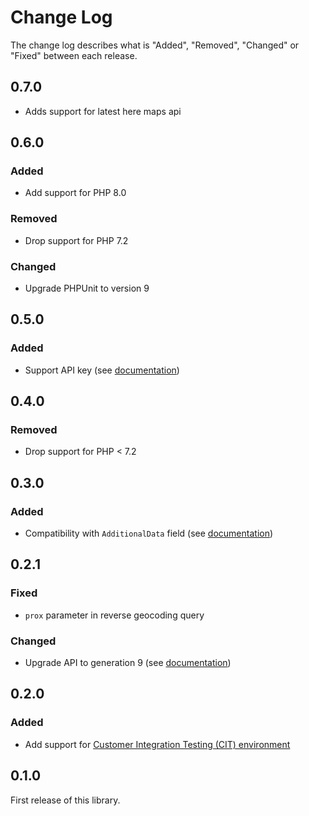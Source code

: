 # Change Log

The change log describes what is "Added", "Removed", "Changed" or "Fixed" between each release.

## 0.7.0
- Adds support for latest here maps api

## 0.6.0

### Added

- Add support for PHP 8.0

### Removed

- Drop support for PHP 7.2

### Changed

- Upgrade PHPUnit to version 9

## 0.5.0

### Added

- Support API key (see [documentation](https://developer.here.com/documentation/authentication/dev_guide/topics/api-key-credentials.html))

## 0.4.0

### Removed

- Drop support for PHP < 7.2

## 0.3.0

### Added

- Compatibility with `AdditionalData` field (see [documentation](https://developer.here.com/documentation/geocoder/topics/resource-type-response-geocode.html#resource-type-response-geocode__address))

## 0.2.1

### Fixed

- `prox` parameter in reverse geocoding query

### Changed

- Upgrade API to generation 9 (see [documentation](https://developer.here.com/documentation/geocoder/topics/backwards-compatibility.html#backwards-compatibility__api-different-generations))

## 0.2.0

### Added

- Add support for [Customer Integration Testing (CIT) environment](https://developer.here.com/documentation/places/common/request-cit-environment.html)

## 0.1.0

First release of this library.
